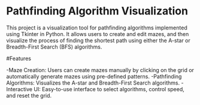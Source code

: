 # Pathfinding Algorithm Visualization

This project is a visualization tool for pathfinding algorithms implemented using Tkinter in Python. It allows users to create and edit mazes, and then visualize the process of finding the shortest path using either the A-star or Breadth-First Search (BFS) algorithms.

#Features

-Maze Creation: Users can create mazes manually by clicking on the grid or automatically generate mazes using pre-defined patterns.
-Pathfinding Algorithms: Visualizes the A-star and Breadth-First Search algorithms.
-Interactive UI: Easy-to-use interface to select algorithms, control speed, and reset the grid.
